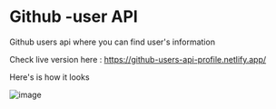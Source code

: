 # Github -user API

Github users api where you can find user's information

Check live version here : https://github-users-api-profile.netlify.app/

Here's is how it looks

![image](https://user-images.githubusercontent.com/117113144/232032675-0f74ad46-77d8-40c8-b67a-ed54dc7bb772.png)

